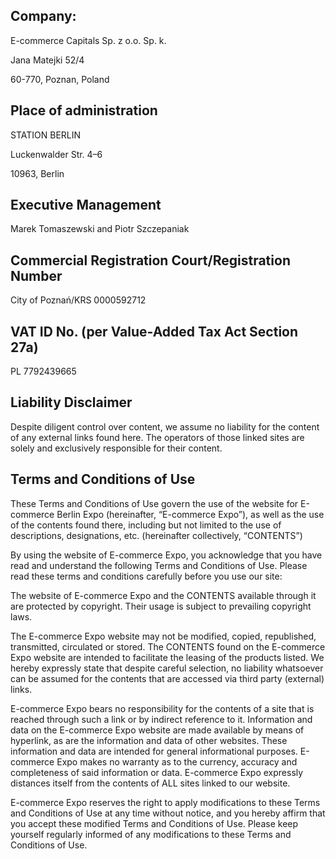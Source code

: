 
## Company:

E-commerce Capitals Sp. z o.o. Sp. k.

Jana Matejki 52/4

60-770, Poznan, Poland

## Place of administration

STATION BERLIN

Luckenwalder Str. 4–6

10963, Berlin

## Executive Management

Marek Tomaszewski and Piotr Szczepaniak

## Commercial Registration Court/Registration Number 

City of Poznań/KRS 0000592712

## VAT ID No. (per Value-Added Tax Act Section 27a)

PL 7792439665

## Liability Disclaimer

Despite diligent control over content, we assume no liability for the content of any external links found here. The operators of those linked sites are solely and exclusively responsible for their content.

## Terms and Conditions of Use

These Terms and Conditions of Use govern the use of the website for E-commerce Berlin Expo (hereinafter, “E-commerce Expo”), as well as the use of the contents found there, including but not limited to the use of descriptions, designations, etc. (hereinafter collectively, “CONTENTS”)

By using the website of E-commerce Expo, you acknowledge that you have read and understand the following Terms and Conditions of Use. Please read these terms and conditions carefully before you use our site:

The website of E-commerce Expo and the CONTENTS available through it are protected by copyright. Their usage is subject to prevailing copyright laws.

The E-commerce Expo website may not be modified, copied, republished, transmitted, circulated or stored. The CONTENTS found on the E-commerce Expo website are intended to facilitate the leasing of the products listed. We hereby expressly state that despite careful selection, no liability whatsoever can be assumed for the contents that are accessed via third party (external) links.

E-commerce Expo bears no responsibility for the contents of a site that is reached through such a link or by indirect reference to it. Information and data on the E-commerce Expo website are made available by means of hyperlink, as are the information and data of other websites. These information and data are intended for general informational purposes. E-commerce Expo makes no warranty as to the currency, accuracy and completeness of said information or data. E-commerce Expo expressly distances itself from the contents of ALL sites linked to our website.

E-commerce Expo reserves the right to apply modifications to these Terms and Conditions of Use at any time without notice, and you hereby affirm that you accept these modified Terms and Conditions of Use. Please keep yourself regularly informed of any modifications to these Terms and Conditions of Use.
